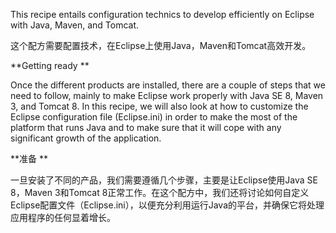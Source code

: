 This recipe entails configuration technics to develop efficiently on Eclipse with Java, Maven, and Tomcat.

这个配方需要配置技术，在Eclipse上使用Java，Maven和Tomcat高效开发。



**Getting ready**

Once the different products are installed, there are a couple of steps that we need to follow, mainly to make Eclipse work properly with Java SE 8, Maven 3, and Tomcat 8. In this recipe, we will also look at how to customize the Eclipse configuration file \(Eclipse.ini\) in order to make the most of the platform that runs Java and to make sure that it will cope with any significant growth of the application.

**准备**

一旦安装了不同的产品，我们需要遵循几个步骤，主要是让Eclipse使用Java SE 8，Maven 3和Tomcat 8正常工作。在这个配方中，我们还将讨论如何自定义 Eclipse配置文件（Eclipse.ini），以便充分利用运行Java的平台，并确保它将处理应用程序的任何显着增长。





